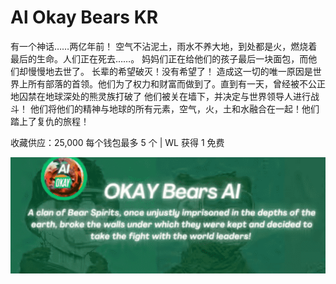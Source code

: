 # Al Okay Bears KR

有一个神话……两亿年前！ 空气不沾泥土，雨水不养大地，到处都是火，燃烧着最后的生命。人们正在死去……。 妈妈们正在给他们的孩子最后一块面包，而他们却慢慢地去世了。 长辈的希望破灭！没有希望了！ 造成这一切的唯一原因是世界上所有部落的首领。他们为了权力和财富而做到了。直到有一天，曾经被不公正地囚禁在地球深处的熊灵族打破了 他们被关在墙下，并决定与世界领导人进行战斗！ 他们将他们的精神与地球的所有元素，空气，火，土和水融合在一起！他们踏上了复仇的旅程！

收藏供应：25,000
每个钱包最多 5 个 | WL 获得 1 免费

![微信截图_20220824131636](微信截图_20220824131636.png)
